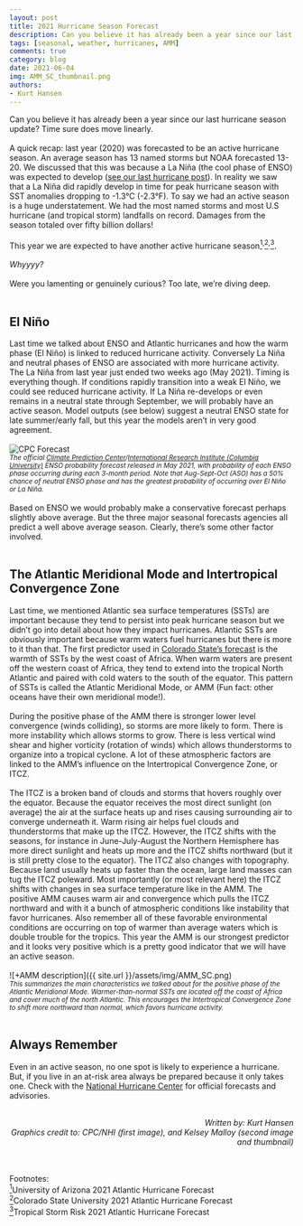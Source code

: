 ```yaml
---
layout: post
title: 2021 Hurricane Season Forecast
description: Can you believe it has already been a year since our last hurricane season update? Time sure does move linearly.
tags: [seasonal, weather, hurricanes, AMM]
comments: true
category: blog
date: 2021-06-04
img: AMM_SC_thumbnail.png
authors: 
- Kurt Hansen
---
```


Can you believe it has already been a year since our last hurricane season update? Time sure does move linearly.
<br><br>
A quick recap: last year (2020) was forecasted to be an active hurricane season. An average season has 13 named storms but NOAA forecasted 13-20. We discussed that this was because a La Niña (the cool phase of ENSO) was expected to develop ([see our last hurricane post](https://seasonedchaos.github.io/Forecasting-Hurricanes-Beyond-Weather/)). In reality we saw that a La Niña did rapidly develop in time for peak hurricane season with SST anomalies dropping to -1.3°C (-2.3°F). To say we had an active season is a huge understatement. We had the most named storms and most U.S hurricane (and tropical storm) landfalls on record. Damages from the season totaled over fifty billion dollars!
<br><br>
This year we are expected to have another active hurricane season[<sup>1</sup>](https://has.arizona.edu/sites/default/files/april_2021_tropical_cyclone_forecast.pdf)<sup>,</sup>[<sup>2</sup>](https://tropical.colostate.edu/forecasting.html)<sup>,</sup>[<sup>3</sup>](https://www.tropicalstormrisk.com/docs/TSRATLForecastApr2021.pdf).
<br><br>
<i>Whyyyy?</i>
<br><br> 
Were you lamenting or genuinely curious? Too late, we’re diving deep.
<br><br>
<h2>El Niño</h2>

Last time we talked about ENSO and Atlantic hurricanes and how the warm phase (El Niño) is linked to reduced hurricane activity. Conversely La Niña and neutral phases of ENSO are associated with more hurricane activity. The La Niña from last year just ended two weeks ago (May 2021). Timing is everything though. If conditions rapidly transition into a weak El Niño, we could see reduced hurricane activity. If La Niña re-develops or even remains in a neutral state through September, we will probably have an active season. Model outputs (see below) suggest a neutral ENSO state for late summer/early fall, but this year the models aren’t in very good agreement.
<br><br>
![CPC Forecast](https://iri.columbia.edu/wp-content/uploads/2021/05/figure1.png)
<br><sub><i>The official [Climate Prediction Center](https://www.cpc.ncep.noaa.gov/products/analysis_monitoring/enso_advisory/ensodisc.shtml)/[International Research Institute (Columbia University)](https://iri.columbia.edu/our-expertise/climate/forecasts/enso/current/?enso_tab=enso-cpc_plume) ENSO probability forecast released in May 2021, with probability of each ENSO phase occurring during each 3-month period. Note that Aug-Sept-Oct (ASO) has a 50% chance of neutral ENSO phase and has the greatest probability of occurring over El Niño or La Niña.</i></sub>
<br><br>
Based on ENSO we would probably make a conservative forecast perhaps slightly above average. But the three major seasonal forecasts agencies all predict a well above average season. Clearly, there’s some other factor involved. 
<br><br>
<h2>The Atlantic Meridional Mode and Intertropical Convergence Zone</h2>

Last time, we mentioned Atlantic sea surface temperatures (SSTs) are important because they tend to persist into peak hurricane season but we didn’t go into detail about how they impact hurricanes. Atlantic SSTs are obviously important because warm waters fuel hurricanes but there is more to it than that. The first predictor used in [Colorado State’s forecast](https://tropical.colostate.edu/forecasting.html) is the warmth of SSTs by the west coast of Africa. When warm waters are present off the western coast of Africa, they tend to extend into the tropical North Atlantic and paired with cold waters to the south of the equator. This pattern of SSTs is called the Atlantic Meridional Mode, or AMM (Fun fact: other oceans have their own meridional mode!). 
<br><br>
During the positive phase of the AMM there is stronger lower level convergence (winds colliding), so storms are more likely to form.  There is more instability which allows storms to grow. There is less vertical wind shear and higher vorticity (rotation of winds) which allows thunderstorms to organize into a tropical cyclone. A lot of these atmospheric factors are linked to the AMM’s influence on the Intertropical Convergence Zone, or ITCZ.
<br><br>
The ITCZ is a broken band of clouds and storms that hovers roughly over the equator. Because the equator receives the most direct sunlight (on average) the air at the surface heats up and rises causing surrounding air to converge underneath it. Warm rising air helps fuel clouds and thunderstorms that make up the ITCZ.  However, the ITCZ shifts with the seasons, for instance in June-July-August the Northern Hemisphere has more direct sunlight and heats up more and the ITCZ shifts northward (but it is still pretty close to the equator). The ITCZ also changes with topography. Because land usually heats up faster than the ocean, large land masses can tug the ITCZ poleward.  Most importantly (or most relevant here) the ITCZ shifts with changes in sea surface temperature like in the AMM. The positive AMM causes warm air and convergence which pulls the ITCZ northward and with it a bunch of atmospheric conditions like instability that favor hurricanes. Also remember all of these favorable environmental conditions are occurring on top of warmer than average waters which is double trouble for the tropics. This year the AMM is our strongest predictor and it looks very positive which is a pretty good indicator that we will have an active season.
<br><br>
![+AMM description]({{ site.url }}/assets/img/AMM_SC.png)
<br><sub><i>This summarizes the main characteristics we talked about for the positive phase of the Atlantic Meridional Mode. Warmer-than-normal SSTs are located off the coast of Africa and cover much of the north Atlantic. This encourages the Intertropical Convergence Zone to shift more northward than normal, which favors hurricane activity.</i></sub>
<br><br>
<h2>Always Remember</h2>

Even in an active season, no one spot is likely to experience a hurricane. But, if you live in an at-risk area always be prepared because it only takes one. Check with the [National Hurricane Center](https://www.nhc.noaa.gov/) for official forecasts and advisories. 
<br><br>
<div style="text-align: right"><i> Written by: Kurt Hansen</i></div>
<div style="text-align: right"><i> Graphics credit to: CPC/NHI (first image), and Kelsey Malloy (second image and thumbnail)</i></div>

<br><br>
Footnotes:
<br>
[<sup>1</sup>](https://has.arizona.edu/sites/default/files/april_2021_tropical_cyclone_forecast.pdf)University of Arizona 2021 Atlantic Hurricane Forecast
<br>
[<sup>2</sup>](https://tropical.colostate.edu/forecasting.html)Colorado State University 2021 Atlantic Hurricane Forecast
<br>
[<sup>3</sup>](https://www.tropicalstormrisk.com/docs/TSRATLForecastApr2021.pdf)Tropical Storm Risk 2021 Atlantic Hurricane Forecast



